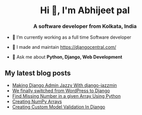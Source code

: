<h1 align="center">Hi 👋, I'm Abhijeet pal</h1>
<h3 align="center">A software developer from Kolkata, India</h3>

- 🔭 I’m currently working as a full time Software developer

- 🌱 I made and maintain https://djangocentral.com/

- 💬 Ask me about **Python, Django, Web Development**

## My latest blog posts

<!-- BLOG-POST-LIST:START -->
- [Making Django Admin Jazzy With django-jazzmin](http://djangocentral.com/making-django-admin-jazzy-with-django-jazzmin/)
- [We finally switched from WordPress to Django](http://djangocentral.com/switched-from-wordpress-to-django/)
- [Find Missing Number in a given Array Using Python](http://djangocentral.com/find-missing-number-in-an-array-using-python/)
- [Creating NumPy Arrays](http://djangocentral.com/creating-numpy-arrays/)
- [Creating Custom Model Validation In Django](http://djangocentral.com/custom-model-validation-in-django/)
<!-- BLOG-POST-LIST:END -->
